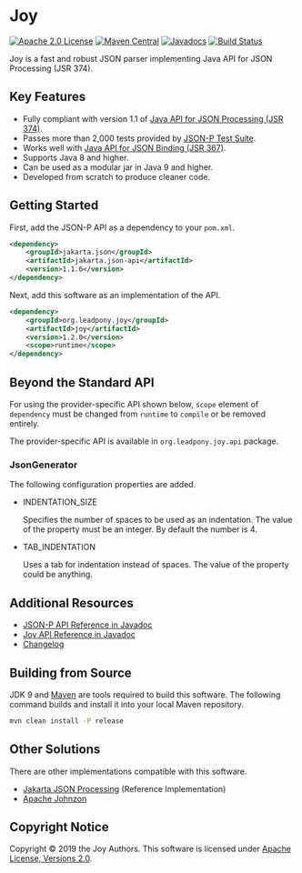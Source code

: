 # Joy

[![Apache 2.0 License](https://img.shields.io/:license-Apache%202.0-blue.svg)](https://www.apache.org/licenses/LICENSE-2.0)
[![Maven Central](https://img.shields.io/maven-central/v/org.leadpony.joy/joy.svg?label=Maven%20Central)](https://search.maven.org/search?q=g:%22org.leadpony.joy%22%20AND%20a:%22joy%22)
[![Javadocs](https://www.javadoc.io/badge/jakarta.json/jakarta.json-api.svg)](https://www.javadoc.io/doc/jakarta.json/jakarta.json-api)
[![Build Status](https://travis-ci.org/leadpony/joy.svg?branch=master)](https://travis-ci.org/leadpony/joy)

Joy is a fast and robust JSON parser implementing Java API for JSON Processing (JSR 374).

## Key Features

* Fully compliant with version 1.1 of [Java API for JSON Processing (JSR 374)].
* Passes more than 2,000 tests provided by [JSON-P Test Suite].
* Works well with [Java API for JSON Binding (JSR 367)].
* Supports Java 8 and higher.
* Can be used as a modular jar in Java 9 and higher.
* Developed from scratch to produce cleaner code.

## Getting Started

First, add the JSON-P API as a dependency to your `pom.xml`.

```xml
<dependency>
    <groupId>jakarta.json</groupId>
    <artifactId>jakarta.json-api</artifactId>
    <version>1.1.6</version>
</dependency>
```

Next, add this software as an implementation of the API.

```xml
<dependency>
    <groupId>org.leadpony.joy</groupId>
    <artifactId>joy</artifactId>
    <version>1.2.0</version>
    <scope>runtime</scope>
</dependency>
```
## Beyond the Standard API

For using the provider-specific API shown below, `scope` element of `dependency` must be changed from `runtime` to `compile` or be removed entirely.

The provider-specific API is available in `org.leadpony.joy.api` package.

### JsonGenerator

The following configuration properties are added.

* INDENTATION_SIZE

  Specifies the number of spaces to be used as an
  indentation. The value of the property must be an integer. By default the
  number is 4.

* TAB_INDENTATION

  Uses a tab for indentation instead of spaces. The
  value of the property could be anything.

## Additional Resources
* [JSON-P API Reference in Javadoc]
* [Joy API Reference in Javadoc]
* [Changelog]

## Building from Source

JDK 9 and [Maven] are tools required to build this software. The following command builds and install it into your local Maven repository.

```bash
mvn clean install -P release
```

## Other Solutions

There are other implementations compatible with this software.

* [Jakarta JSON Processing] (Reference Implementation)
* [Apache Johnzon]

## Copyright Notice
Copyright &copy; 2019 the Joy Authors. This software is licensed under [Apache License, Versions 2.0][Apache 2.0 License].

[Apache 2.0 License]: https://www.apache.org/licenses/LICENSE-2.0
[Java API for JSON Processing (JSR 374)]: https://eclipse-ee4j.github.io/jsonp/
[Java API for JSON Binding (JSR 367)]: http://json-b.net/
[JSON-P Test Suite]: https://github.com/leadpony/jsonp-test-suite
[JSON-P API Reference in Javadoc]: https://www.javadoc.io/doc/jakarta.json/jakarta.json-api/1.1.5
[Joy API Reference in Javadoc]: https://javadoc.io/doc/org.leadpony.joy/joy
[Changelog]: CHANGELOG.md
[Maven]: https://maven.apache.org/
[Jakarta JSON Processing]: https://eclipse-ee4j.github.io/jsonp/
[Apache Johnzon]: https://johnzon.apache.org/
